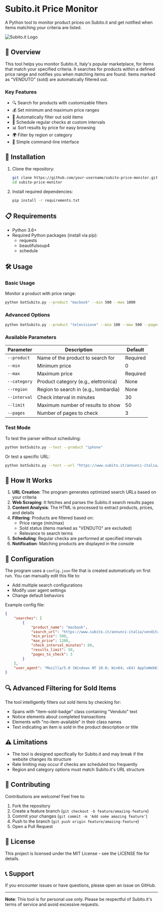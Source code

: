 # Subito.it Price Monitor

A Python tool to monitor product prices on Subito.it and get notified when items matching your criteria are listed.

![Subito.it Logo](https://assets.subito.it/static/images/logo.png)

## 📖 Overview

This tool helps you monitor Subito.it, Italy's popular marketplace, for items that match your specified criteria. It searches for products within a defined price range and notifies you when matching items are found. Items marked as "VENDUTO" (sold) are automatically filtered out.

### Key Features

- 🔍 Search for products with customizable filters
- 💰 Set minimum and maximum price ranges
- 🚫 Automatically filter out sold items
- 🔄 Schedule regular checks at custom intervals
- 📊 Sort results by price for easy browsing
- 🌍 Filter by region or category
- 📱 Simple command-line interface

## 🚀 Installation

1. Clone the repository:
   ```bash
   git clone https://github.com/your-username/subito-price-monitor.git
   cd subito-price-monitor
   ```

2. Install required dependencies:
   ```bash
   pip install -r requirements.txt
   ```

## 📋 Requirements

- Python 3.6+
- Required Python packages (install via pip):
  - requests
  - beautifulsoup4
  - schedule

## 🛠️ Usage

### Basic Usage

Monitor a product with price range:

```bash
python botSubito.py --product "macbook" --min 500 --max 1000
```

### Advanced Options

```bash
python botSubito.py --product "televisione" --min 100 --max 500 --pages 5 --interval 60 --region lombardia --category elettronica
```

### Available Parameters

| Parameter     | Description                              | Default   |
|---------------|------------------------------------------|-----------|
| `--product`   | Name of the product to search for        | Required  |
| `--min`       | Minimum price                            | 0         |
| `--max`       | Maximum price                            | Required  |
| `--category`  | Product category (e.g., elettronica)     | None      |
| `--region`    | Region to search in (e.g., lombardia)    | None      |
| `--interval`  | Check interval in minutes                | 30        |
| `--limit`     | Maximum number of results to show        | 50        |
| `--pages`     | Number of pages to check                 | 3         |

### Test Mode

To test the parser without scheduling:

```bash
python botSubito.py --test --product "iphone"
```

Or test a specific URL:

```bash
python botSubito.py --test --url "https://www.subito.it/annunci-italia/vendita/usato/?q=playstation"
```

## 🧰 How It Works

1. **URL Creation**: The program generates optimized search URLs based on your criteria
2. **Web Scraping**: It fetches and parses the Subito.it search results pages
3. **Content Analysis**: The HTML is processed to extract products, prices, and details
4. **Filtering**: Products are filtered based on:
   - Price range (min/max)
   - Sold status (items marked as "VENDUTO" are excluded)
   - Relevance to search terms
5. **Scheduling**: Regular checks are performed at specified intervals
6. **Notification**: Matching products are displayed in the console

## 📝 Configuration

The program uses a `config.json` file that is created automatically on first run. You can manually edit this file to:

- Add multiple search configurations
- Modify user agent settings
- Change default behaviors

Example config file:

```json
{
    "searches": [
        {
            "product_name": "macbook",
            "search_url": "https://www.subito.it/annunci-italia/vendita/usato/?q=macbook",
            "min_price": 500,
            "max_price": 1200,
            "check_interval_minutes": 60,
            "results_limit": 50,
            "pages_to_check": 3
        }
    ],
    "user_agent": "Mozilla/5.0 (Windows NT 10.0; Win64; x64) AppleWebKit/537.36 (KHTML, like Gecko) Chrome/120.0.0.0 Safari/537.36"
}
```

## 🔍 Advanced Filtering for Sold Items

The tool intelligently filters out sold items by checking for:
- Spans with "item-sold-badge" class containing "Venduto" text
- Notice elements about completed transactions
- Elements with "no-item-available" in their class names
- Text indicating an item is sold in the product description or title

## ⚠️ Limitations

- The tool is designed specifically for Subito.it and may break if the website changes its structure
- Rate limiting may occur if checks are scheduled too frequently
- Region and category options must match Subito.it's URL structure

## 🤝 Contributing

Contributions are welcome! Feel free to:
1. Fork the repository
2. Create a feature branch (`git checkout -b feature/amazing-feature`)
3. Commit your changes (`git commit -m 'Add some amazing feature'`)
4. Push to the branch (`git push origin feature/amazing-feature`)
5. Open a Pull Request

## 📜 License

This project is licensed under the MIT License - see the LICENSE file for details.

## 📞 Support

If you encounter issues or have questions, please open an issue on GitHub.

---

**Note**: This tool is for personal use only. Please be respectful of Subito.it's terms of service and avoid excessive requests.
